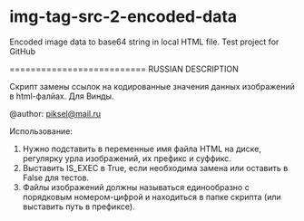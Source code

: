 img-tag-src-2-encoded-data
==========================

Encoded image data to base64 string in local HTML file. Test project for GitHub

==========================
RUSSIAN DESCRIPTION

Скрипт замены ссылок на кодированные значения данных изображений
в html-фалйах. Для Винды.

@author: piksel@mail.ru

Использование:
1. Нужно подставить в переменные имя файла HTML на диске,
   регулярку урла изображений, их префикс и суффикс.
2. Выставить IS_EXEC в True, если необходима замена
   или оставить в False для тестов.
3. Файлы изображений должны называться единообразно
   с порядковым номером-цифрой и находиться
   в папке скрипта (или выставить путь в префиксе).